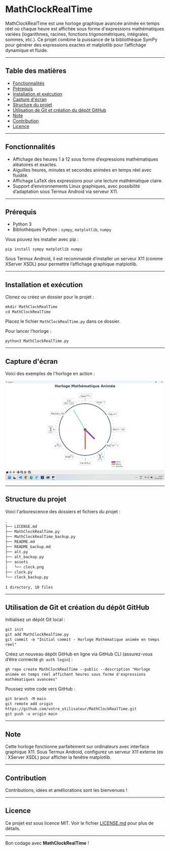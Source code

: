# MathClockRealTime 
 
MathClockRealTime est une horloge graphique avancée animée en temps réel où chaque heure est affichée sous forme d'expressions mathématiques variées (logarithmes, racines, fonctions trigonométriques, intégrales, sommes, etc.). Ce projet combine la puissance de la bibliothèque SymPy pour générer des expressions exactes et matplotlib pour l’affichage dynamique et fluide. 
 
--- 
 
## Table des matières 
- [Fonctionnalités](#fonctionnalités) 
- [Prérequis](#prérequis) 
- [Installation et exécution](#installation-et-exécution) 
- [Capture d'écran](#capture-d'écran) 
- [Structure du projet](#structure-du-projet) 
- [Utilisation de Git et création du dépôt GitHub](#utilisation-de-git-et-création-du-dépôt-github) 
- [Note](#note) 
- [Contribution](#contribution) 
- [Licence](#licence) 
 
--- 
 
## Fonctionnalités 
 
- Affichage des heures 1 à 12 sous forme d’expressions mathématiques aléatoires et exactes. 
- Aiguilles heures, minutes et secondes animées en temps réel avec fluidité. 
- Affichage LaTeX des expressions pour une lecture mathématique claire. 
- Support d’environnements Linux graphiques, avec possibilité d’adaptation sous Termux Android via serveur X11. 
 
--- 
 
## Prérequis 
 
- Python 3 
- Bibliothèques Python : `sympy`, `matplotlib`, `numpy` 
 
Vous pouvez les installer avec pip : 
 
``` 
pip install sympy matplotlib numpy 
``` 
 
Sous Termux Android, il est recommandé d’installer un serveur X11 (comme XServer XSDL) pour permettre l’affichage graphique matplotlib. 
 
--- 
 
## Installation et exécution 
 
Clonez ou créez un dossier pour le projet : 
 
``` 
mkdir MathClockRealTime 
cd MathClockRealTime 
``` 
 
Placez le fichier `MathClockRealTime.py` dans ce dossier. 
 
Pour lancer l’horloge : 
 
``` 
python3 MathClockRealTime.py 
``` 
 
--- 
 
## Capture d'écran 
Voici des exemples de l'horloge en action : 
 
![Horloge principale](assets/clock.png) 
 
--- 
 
## Structure du projet 
Voici l'arborescence des dossiers et fichiers du projet : 
 
``` 
. 
├── LICENSE.md 
├── MathClockRealTime.py 
├── MathClockRealTime_backup.py 
├── README.md 
├── README_backup.md 
├── alt.py 
├── alt_backup.py 
├── assets 
│   └── clock.png 
├── clock.py 
└── clock_backup.py 
 
1 directory, 10 files 
``` 
 
--- 
 
## Utilisation de Git et création du dépôt GitHub 
 
Initialisez un dépôt Git local : 
 
``` 
git init 
git add MathClockRealTime.py 
git commit -m "Initial commit - Horloge Mathématique animée en temps réel" 
``` 
 
Créez un nouveau dépôt GitHub en ligne via GitHub CLI (assurez-vous d’être connecté `gh auth login`) : 
 
``` 
gh repo create MathClockRealTime --public --description "Horloge animée en temps réel affichant heures sous forme d'expressions mathématiques avancées" 
``` 
 
Poussez votre code vers GitHub : 
 
``` 
git branch -M main 
git remote add origin https://github.com/votre_utilisateur/MathClockRealTime.git 
git push -u origin main 
``` 
 
--- 
 
## Note 
 
Cette horloge fonctionne parfaitement sur ordinateurs avec interface graphique X11. Sous Termux Android, configurez un serveur X11 externe (ex : XServer XSDL) pour afficher la fenêtre matplotlib. 
 
--- 
 
## Contribution 
 
Contributions, idées et améliorations sont les bienvenues ! 
 
--- 
 
## Licence 
 
Ce projet est sous licence MIT. Voir le fichier [LICENSE.md](LICENSE.md) pour plus de détails. 
 
--- 
 
Bon codage avec **MathClockRealTime** ! 



